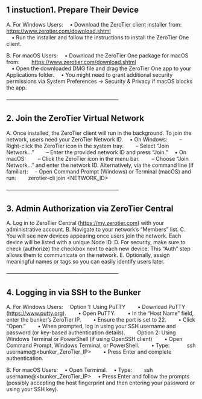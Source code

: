 ## 1 instuction1. Prepare Their Device

A. For Windows Users:
 • Download the ZeroTier client installer from:
  https://www.zerotier.com/download.shtml  
 • Run the installer and follow the instructions to install the ZeroTier One client.

B. For macOS Users:
 • Download the ZeroTier One package for macOS from:
  https://www.zerotier.com/download.shtml  
 • Open the downloaded DMG file and drag the ZeroTier One app to your Applications folder.
 • You might need to grant additional security permissions via System Preferences → Security & Privacy if macOS blocks the app.

──────────────────────────────
## 2. Join the ZeroTier Virtual Network

A. Once installed, the ZeroTier client will run in the background. To join the network, users need your ZeroTier Network ID.
 • On Windows:
  – Right-click the ZeroTier icon in the system tray.
  – Select “Join Network…”
  – Enter the provided network ID and press “Join.”
 • On macOS:
  – Click the ZeroTier icon in the menu bar.
  – Choose “Join Network…” and enter the network ID.
Alternatively, via the command line (if familiar):
 – Open Command Prompt (Windows) or Terminal (macOS) and run:
  zerotier-cli join <NETWORK_ID>

──────────────────────────────
## 3. Admin Authorization via ZeroTier Central

A. Log in to ZeroTier Central (https://my.zerotier.com) with your administrative account.
B. Navigate to your network’s “Members” list.
C. You will see new devices appearing once users join the network. Each device will be listed with a unique Node ID.
D. For security, make sure to check (authorize) the checkbox next to each new device. This “Auth” step allows them to communicate on the network.
E. Optionally, assign meaningful names or tags so you can easily identify users later.

──────────────────────────────
## 4. Logging in via SSH to the Bunker

A. For Windows Users:
 Option 1: Using PuTTY
  • Download PuTTY (https://www.putty.org).
  • Open PuTTY.
  • In the “Host Name” field, enter the bunker’s ZeroTier IP.
  • Ensure the port is set to 22.
  • Click “Open.”
  • When prompted, log in using your SSH username and password (or key-based authentication details).
  Option 2: Using Windows Terminal or PowerShell (if using OpenSSH client)
  • Open Command Prompt, Windows Terminal, or PowerShell.
  • Type:
   ssh username@<bunker_ZeroTier_IP>
  • Press Enter and complete authentication.

B. For macOS Users:
 • Open Terminal.
 • Type:
  ssh username@<bunker_ZeroTier_IP>
 • Press Enter and follow the prompts (possibly accepting the host fingerprint and then entering your password or using your SSH key).